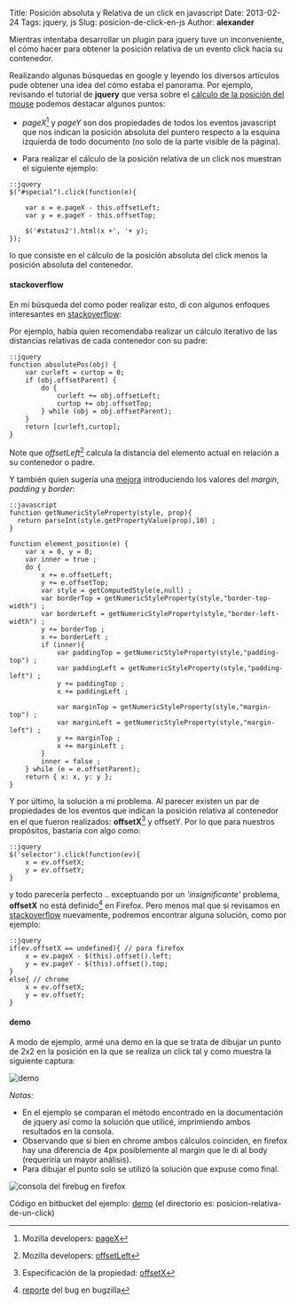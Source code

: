 Title: Posición absoluta y Relativa de un click en javascript
Date: 2013-02-24
Tags: jquery, js
Slug: posicion-de-click-en-js
Author: __alexander__

Mientras intentaba desarrollar un plugin para jquery tuve un inconveniente, el cómo hacer para obtener la posición relativa de un evento click hacia su contenedor.

Realizando algunas búsquedas en google y leyendo los diversos artículos pude obtener una idea del cómo estaba el panorama. Por ejemplo, revisando el tutorial de **jquery** que versa sobre el [cálculo de la posición del mouse][jquery-mouse-position] podemos destacar algunos puntos:

- *pageX*[^pageX] y *pageY* son dos propiedades de todos los eventos javascript que nos indican la posición absoluta del puntero respecto a la esquina izquierda de todo documento (no solo de la parte visible de la página).

- Para realizar el cálculo de la posición relativa de un click nos muestran el siguiente ejemplo:

~~~
::jquery
$("#special").click(function(e){

    var x = e.pageX - this.offsetLeft;
    var y = e.pageY - this.offsetTop;

    $('#status2').html(x +', '+ y);
});
~~~

lo que consiste en el cálculo de la posición absoluta del click menos la posición absoluta del contenedor.


#### stackoverflow

En mi búsqueda del como poder realizar esto, di con algunos enfoques interesantes en [stackoverflow][stackoverflow]:

Por ejemplo, había quien recomendaba realizar un cálculo iterativo de las distancias relativas de cada contenedor con su padre:

~~~
::jquery
function absolutePos(obj) {
    var curleft = curtop = 0;
    if (obj.offsetParent) {
        do {
            curleft += obj.offsetLeft;
            curtop += obj.offsetTop;
        } while (obj = obj.offsetParent);
    }
    return [curleft,curtop];
}
~~~

Note que *offsetLeft*[^offsetLeft] calcula la distancia del elemento actual en relación a su contenedor o padre.

Y también quien sugería una [mejora][calculo-iterativo] introduciendo los valores del *margin*, *padding* y *border*:

~~~
::javascript
function getNumericStyleProperty(style, prop){
  return parseInt(style.getPropertyValue(prop),10) ;
}
  
function element_position(e) {
    var x = 0, y = 0;
    var inner = true ;
    do {
        x += e.offsetLeft;
        y += e.offsetTop;
        var style = getComputedStyle(e,null) ;
        var borderTop = getNumericStyleProperty(style,"border-top-width") ;
        var borderLeft = getNumericStyleProperty(style,"border-left-width") ;
        y += borderTop ;
        x += borderLeft ;
        if (inner){
            var paddingTop = getNumericStyleProperty(style,"padding-top") ;
            var paddingLeft = getNumericStyleProperty(style,"padding-left") ;
            y += paddingTop ;
            x += paddingLeft ;

            var marginTop = getNumericStyleProperty(style,"margin-top") ;
            var marginLeft = getNumericStyleProperty(style,"margin-left") ;
            y += marginTop ;
            x += marginLeft ;
        }
        inner = false ;
    } while (e = e.offsetParent);
    return { x: x, y: y };
}
~~~

Y por último, la solución a mi problema. Al parecer existen un par de propiedades de los eventos que indican la posición relativa al contenedor en el que fueron realizados: **offsetX**[^offsetX] y offsetY.
Por lo que para nuestros propósitos, bastaría con algo como:

~~~
::jquery
$('selector').click(function(ev){
    x = ev.offsetX;
    y = ev.offsetY;
}
~~~

y todo parecería perfecto .. exceptuando por un *'insignificante'* problema, **offsetX** no está definido[^offsetX-firefox] en Firefox.
Pero menos mal que si revisamos en [stackoverflow][offsetX-firefox-stackoverflow] nuevamente, podremos encontrar alguna solución, como por ejemplo:

~~~
::jquery
if(ev.offsetX == undefined){ // para firefox
    x = ev.pageX - $(this).offset().left;
    y = ev.pageY - $(this).offset().top;
}
else{ // chrome
    x = ev.offsetX;
    y = ev.offsetY;
}
~~~

#### demo
A modo de ejemplo, armé una demo en la que se trata de dibujar un punto de 2x2 en la posición en la que se realiza un click tal y como muestra la siguiente captura:

![demo][demo-img]

*Notas:*

- En el ejemplo se comparan el método encontrado en la documentación de jquery así como la solución que utilicé, imprimiendo ambos resultados en la consola.
- Observando que si bien en chrome ambos cálculos coinciden, en firefox hay una diferencia de 4px posiblemente al margin que le di al body (requeriría un mayor análisis).
- Para dibujar el punto solo se utilizó la solución que expuse como final.

![consola del firebug en firefox][demo-img-firefox]

Código en bitbucket del ejemplo: [demo][repo-demo] (el directorio es: posicion-relativa-de-un-click)

[^pageX]: Mozilla developers: [pageX][pageX]
[^offsetLeft]: Mozilla developers: [offsetLeft][offsetLeft]
[^offsetX]: Especificación de la propiedad: [offsetX][offsetX]
[^offsetX-firefox]: [reporte][offsetX-firefox] del bug en bugzilla

[jquery-mouse-position]: http://docs.jquery.com/Tutorials:Mouse_Position
[stackoverflow]: http://stackoverflow.com/
[pageX]: https://developer.mozilla.org/en-US/docs/DOM/event.pageX

[calculo-iterativo]: http://stackoverflow.com/a/5776220/1472750
[offsetLeft]: https://developer.mozilla.org/en-US/docs/DOM/element.offsetLeft
[offsetX]: http://www.w3.org/TR/cssom-view/#dom-mouseevent-offsetx
[offsetX-firefox]: https://bugzilla.mozilla.org/show_bug.cgi?id=69787
[offsetX-firefox-stackoverflow]: http://stackoverflow.com/q/12704686/1472750
[repo-demo]: https://bitbucket.org/__alexander__/alexander-ae-site-static-demos

[demo-img]: /static/pictures/posicion-de-un-click-demo.png 'Demo'
[demo-img-firefox]: /static/pictures/posicion-de-un-click-demo-firefox.png 'Consola en firefox'